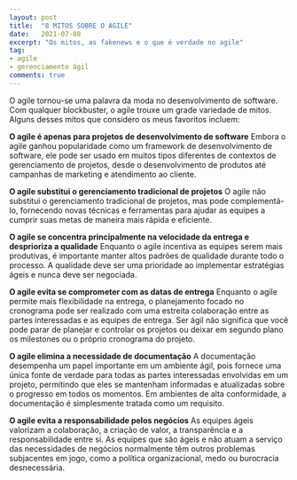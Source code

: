 ```yaml
---
layout: post
title:  "8 MITOS SOBRE O AGILE"
date:   2021-07-08
excerpt: "Os mitos, as fakenews e o que é verdade no agile"
tag:
- agile
- gerenciamento ágil
comments: true
---
```

O agile tornou-se uma palavra da moda no desenvolvimento de software. Com qualquer blockbuster, o agile trouxe um grade variedade de mitos. Alguns desses mitos que considero os meus favoritos incluem:

**O agile é apenas para projetos de desenvolvimento de software**
Embora o agile ganhou popularidade como um framework de desenvolvimento de software, ele pode ser usado em muitos tipos diferentes de contextos de gerenciamento de projetos, desde o desenvolvimento de produtos até campanhas de marketing e atendimento ao cliente.

**O agile substitui o gerenciamento tradicional de projetos** 
O agile não substitui o gerenciamento tradicional de projetos, mas pode complementá-lo, fornecendo novas técnicas e ferramentas para ajudar as equipes a cumprir suas metas de maneira mais rápida e eficiente.

**O agile se concentra principalmente na velocidade da entrega e desprioriza a qualidade** 
Enquanto o agile incentiva as equipes serem mais produtivas, é importante manter altos padrões de qualidade durante todo o processo. A qualidade deve ser uma prioridade ao implementar estratégias ágeis e nunca deve ser negociada.

**O agile evita se comprometer com as datas de entrega** 
Enquanto o agile permite mais flexibilidade na entrega, o planejamento focado no cronograma pode ser realizado com uma estreita colaboração entre as partes interessadas e as equipes de entrega. Ser ágil não significa que você pode parar de planejar e controlar os projetos ou deixar em segundo plano os milestones ou o próprio cronograma do projeto.

**O agile elimina a necessidade de documentação** 
A documentação desempenha um papel importante em um ambiente ágil, pois fornece uma única fonte de verdade para todas as partes interessadas envolvidas em um projeto, permitindo que eles se mantenham informadas e atualizadas sobre o progresso em todos os momentos. Em ambientes de alta conformidade, a documentação é simplesmente tratada como um requisito.

**O agile evita a responsabilidade pelos negócios** 
As equipes ágeis valorizam a colaboração, a criação de valor, a transparência e a responsabilidade entre si. As equipes que são ágeis e não atuam a serviço das necessidades de negócios normalmente têm outros problemas subjacentes em jogo, como a política organizacional, medo ou burocracia desnecessária.